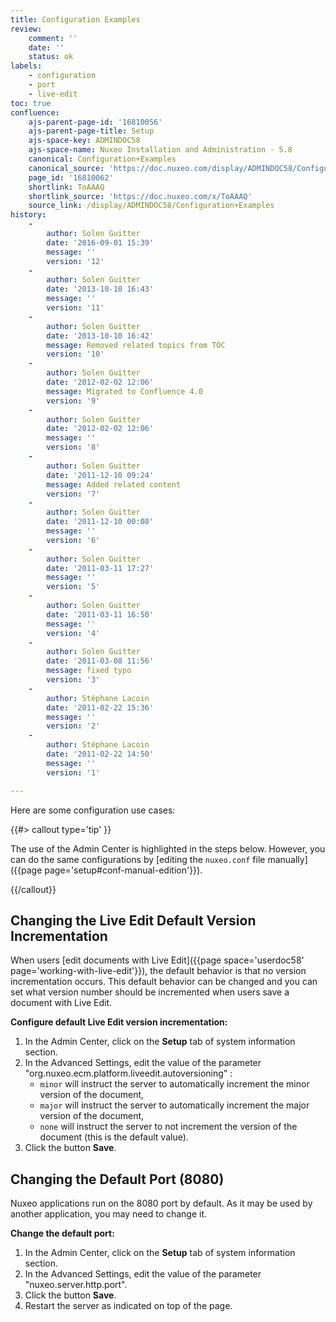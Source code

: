 ```yaml
---
title: Configuration Examples
review:
    comment: ''
    date: ''
    status: ok
labels:
    - configuration
    - port
    - live-edit
toc: true
confluence:
    ajs-parent-page-id: '16810056'
    ajs-parent-page-title: Setup
    ajs-space-key: ADMINDOC58
    ajs-space-name: Nuxeo Installation and Administration - 5.8
    canonical: Configuration+Examples
    canonical_source: 'https://doc.nuxeo.com/display/ADMINDOC58/Configuration+Examples'
    page_id: '16810062'
    shortlink: ToAAAQ
    shortlink_source: 'https://doc.nuxeo.com/x/ToAAAQ'
    source_link: /display/ADMINDOC58/Configuration+Examples
history:
    - 
        author: Solen Guitter
        date: '2016-09-01 15:39'
        message: ''
        version: '12'
    - 
        author: Solen Guitter
        date: '2013-10-10 16:43'
        message: ''
        version: '11'
    - 
        author: Solen Guitter
        date: '2013-10-10 16:42'
        message: Removed related topics from TOC
        version: '10'
    - 
        author: Solen Guitter
        date: '2012-02-02 12:06'
        message: Migrated to Confluence 4.0
        version: '9'
    - 
        author: Solen Guitter
        date: '2012-02-02 12:06'
        message: ''
        version: '8'
    - 
        author: Solen Guitter
        date: '2011-12-10 09:24'
        message: Added related content
        version: '7'
    - 
        author: Solen Guitter
        date: '2011-12-10 00:08'
        message: ''
        version: '6'
    - 
        author: Solen Guitter
        date: '2011-03-11 17:27'
        message: ''
        version: '5'
    - 
        author: Solen Guitter
        date: '2011-03-11 16:50'
        message: ''
        version: '4'
    - 
        author: Solen Guitter
        date: '2011-03-08 11:56'
        message: fixed typo
        version: '3'
    - 
        author: Stéphane Lacoin
        date: '2011-02-22 15:36'
        message: ''
        version: '2'
    - 
        author: Stéphane Lacoin
        date: '2011-02-22 14:50'
        message: ''
        version: '1'

---
```

Here are some configuration use cases:

{{#> callout type='tip' }}

The use of the Admin Center is highlighted in the steps below. However, you can do the same configurations by [editing the `nuxeo.conf` file manually]({{page page='setup#conf-manual-edition'}}).

{{/callout}}

## Changing the Live Edit Default Version Incrementation

When users [edit documents with Live Edit]({{page space='userdoc58' page='working-with-live-edit'}}), the default behavior is that no version incrementation occurs. This default behavior can be changed and you can set what version number should be incremented when users save a document with Live Edit.

**Configure default Live Edit version incrementation:**

1.  In the Admin Center, click on the **Setup** tab of system information section.
2.  In the Advanced Settings, edit the value of the parameter "org.nuxeo.ecm.platform.liveedit.autoversioning" :
    *   `minor` will instruct the server to automatically increment the minor version of the document,
    *   `major` will instruct the server to automatically increment the major version of the document,
    *   `none` will instruct the server to not increment the version of the document (this is the default value).
3.  Click the button **Save**.

## Changing the Default Port (8080)

Nuxeo applications run on the 8080 port by default. As it may be used by another application, you may need to change it.

**Change the default port:**

1.  In the Admin Center, click on the **Setup** tab of system information section.
2.  In the Advanced Settings, edit the value of the parameter "nuxeo.server.http.port".
3.  Click the button **Save**.
4.  Restart the server as indicated on top of the page.

&nbsp;